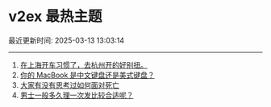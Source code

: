 # v2ex 最热主题

最近更新时间: 2025-03-13 13:03:14

--- 
1. [在上海开车习惯了，去杭州开的好别扭。](https://www.v2ex.com/t/1117999) 
2. [你的 MacBook 是中文键盘还是美式键盘？](https://www.v2ex.com/t/1118002) 
3. [大家有没有思考过如何面对死亡](https://www.v2ex.com/t/1118016) 
4. [男士一般多久理一次发比较合适呢？](https://www.v2ex.com/t/1118023) 
